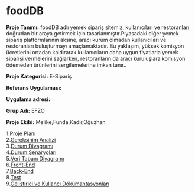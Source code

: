 # foodDB
<p><b>Proje Tanımı:</b> foodDB adlı yemek sipariş sitemiz, kullanıcıları ve restoranları doğrudan bir araya getirmek için tasarlanmıştır.Piyasadaki diğer yemek sipariş platformlarının aksine, aracı kurum olmadan kullanıcıları ve restoranları buluşturmayı amaçlamaktadır. Bu yaklaşım, yüksek komisyon ücretlerini ortadan kaldırarak kullanıcıların daha uygun fiyatlarla yemek siparişi vermelerini sağlarken, restoranların da aracı kuruluşlara komisyon ödemeden ürünlerini sergilemelerine imkan tanır..<p>
<p><b>Proje Kategorisi:</b> E-Sipariş<p>
<p><b>Referans Uygulaması:</b><p>
<p><b>Uygulama adresi:</b><p>
<p><b>Grup Adı:</b> EFZO<p>
<p><b>Proje Ekibi:</b> Melike,Funda,Kadir,Oğuzhan<p>

1.[Proje Planı](Proje-Plani.md)<br>
2.[Gereksinim Analizi](Gereksinim-Analizi.md)<br>
3.[Durum Diyagramı](Durum-Diyagrami.md)<br>
4.[Durum Senaryoları](Durum-Senaryolari.md)<br>
5.[Veri Tabanı Diyagramı](Veri-Tabanı-Diyagrami.md)<br>
6.[Front-End](Front-End.md)<br>
7.[Back-End](Back-End.md)<br>
8.[Test](Test.md)<br>
9.[Geliştirici ve Kullancı Dökümantasyonları](Geliştirici-Ve-Kullanici-Dokumantasyonlari.md)<br>

